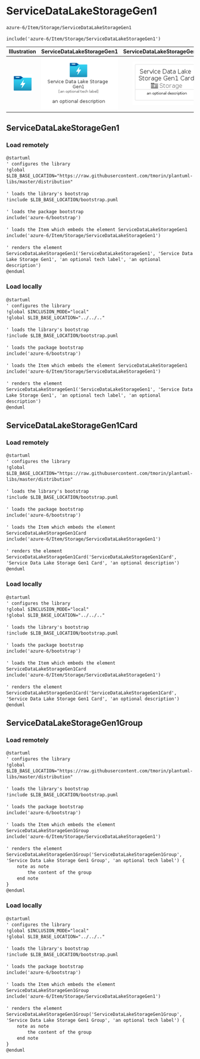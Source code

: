 # ServiceDataLakeStorageGen1


```text
azure-6/Item/Storage/ServiceDataLakeStorageGen1
```

```text
include('azure-6/Item/Storage/ServiceDataLakeStorageGen1')
```



| Illustration | ServiceDataLakeStorageGen1 | ServiceDataLakeStorageGen1Card | ServiceDataLakeStorageGen1Group |
| :---: | :---: | :---: | :---: |
| ![illustration for Illustration](../../../azure-6/Item/Storage/ServiceDataLakeStorageGen1.png) | ![illustration for ServiceDataLakeStorageGen1](../../../azure-6/Item/Storage/ServiceDataLakeStorageGen1.Local.png) | ![illustration for ServiceDataLakeStorageGen1Card](../../../azure-6/Item/Storage/ServiceDataLakeStorageGen1Card.Local.png) | ![illustration for ServiceDataLakeStorageGen1Group](../../../azure-6/Item/Storage/ServiceDataLakeStorageGen1Group.Local.png) |




## ServiceDataLakeStorageGen1

### Load remotely
```plantuml
@startuml
' configures the library
!global $LIB_BASE_LOCATION="https://raw.githubusercontent.com/tmorin/plantuml-libs/master/distribution"

' loads the library's bootstrap
!include $LIB_BASE_LOCATION/bootstrap.puml

' loads the package bootstrap
include('azure-6/bootstrap')

' loads the Item which embeds the element ServiceDataLakeStorageGen1
include('azure-6/Item/Storage/ServiceDataLakeStorageGen1')

' renders the element
ServiceDataLakeStorageGen1('ServiceDataLakeStorageGen1', 'Service Data Lake Storage Gen1', 'an optional tech label', 'an optional description')
@enduml
```

### Load locally
```plantuml
@startuml
' configures the library
!global $INCLUSION_MODE="local"
!global $LIB_BASE_LOCATION="../../.."

' loads the library's bootstrap
!include $LIB_BASE_LOCATION/bootstrap.puml

' loads the package bootstrap
include('azure-6/bootstrap')

' loads the Item which embeds the element ServiceDataLakeStorageGen1
include('azure-6/Item/Storage/ServiceDataLakeStorageGen1')

' renders the element
ServiceDataLakeStorageGen1('ServiceDataLakeStorageGen1', 'Service Data Lake Storage Gen1', 'an optional tech label', 'an optional description')
@enduml
```

## ServiceDataLakeStorageGen1Card

### Load remotely
```plantuml
@startuml
' configures the library
!global $LIB_BASE_LOCATION="https://raw.githubusercontent.com/tmorin/plantuml-libs/master/distribution"

' loads the library's bootstrap
!include $LIB_BASE_LOCATION/bootstrap.puml

' loads the package bootstrap
include('azure-6/bootstrap')

' loads the Item which embeds the element ServiceDataLakeStorageGen1Card
include('azure-6/Item/Storage/ServiceDataLakeStorageGen1')

' renders the element
ServiceDataLakeStorageGen1Card('ServiceDataLakeStorageGen1Card', 'Service Data Lake Storage Gen1 Card', 'an optional description')
@enduml
```

### Load locally
```plantuml
@startuml
' configures the library
!global $INCLUSION_MODE="local"
!global $LIB_BASE_LOCATION="../../.."

' loads the library's bootstrap
!include $LIB_BASE_LOCATION/bootstrap.puml

' loads the package bootstrap
include('azure-6/bootstrap')

' loads the Item which embeds the element ServiceDataLakeStorageGen1Card
include('azure-6/Item/Storage/ServiceDataLakeStorageGen1')

' renders the element
ServiceDataLakeStorageGen1Card('ServiceDataLakeStorageGen1Card', 'Service Data Lake Storage Gen1 Card', 'an optional description')
@enduml
```

## ServiceDataLakeStorageGen1Group

### Load remotely
```plantuml
@startuml
' configures the library
!global $LIB_BASE_LOCATION="https://raw.githubusercontent.com/tmorin/plantuml-libs/master/distribution"

' loads the library's bootstrap
!include $LIB_BASE_LOCATION/bootstrap.puml

' loads the package bootstrap
include('azure-6/bootstrap')

' loads the Item which embeds the element ServiceDataLakeStorageGen1Group
include('azure-6/Item/Storage/ServiceDataLakeStorageGen1')

' renders the element
ServiceDataLakeStorageGen1Group('ServiceDataLakeStorageGen1Group', 'Service Data Lake Storage Gen1 Group', 'an optional tech label') {
    note as note
        the content of the group
    end note
}
@enduml
```

### Load locally
```plantuml
@startuml
' configures the library
!global $INCLUSION_MODE="local"
!global $LIB_BASE_LOCATION="../../.."

' loads the library's bootstrap
!include $LIB_BASE_LOCATION/bootstrap.puml

' loads the package bootstrap
include('azure-6/bootstrap')

' loads the Item which embeds the element ServiceDataLakeStorageGen1Group
include('azure-6/Item/Storage/ServiceDataLakeStorageGen1')

' renders the element
ServiceDataLakeStorageGen1Group('ServiceDataLakeStorageGen1Group', 'Service Data Lake Storage Gen1 Group', 'an optional tech label') {
    note as note
        the content of the group
    end note
}
@enduml
```

